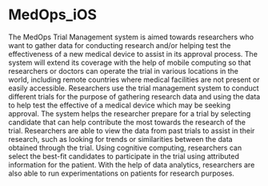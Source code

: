 # MedOps_iOS
The MedOps Trial Management system is aimed towards researchers
who want to gather data for conducting research and/or helping test the
effectiveness of a new medical device to assist in its approval process.
The system will extend its coverage with the help of mobile computing
so that researchers or doctors can operate the trial in various locations
in the world, including remote countries where medical facilities are not
present or easily accessible. Researchers use the trial management
system to conduct different trials for the purpose of gathering research
data and using the data to help test the effective of a medical device
which may be seeking approval. The system helps the researcher
prepare for a trial by selecting candidate that can help contribute the
most towards the research of the trial. Researchers are able to view the
data from past trials to assist in their research, such as looking for trends
or similarities between the data obtained through the trial. Using
cognitive computing, researchers can select the best-fit candidates to
participate in the trial using attributed information for the patient. With
the help of data analytics, researchers are also able to run
experimentations on patients for research purposes.
